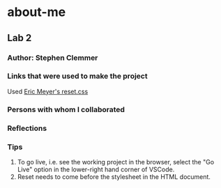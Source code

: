 # about-me

## Lab 2

### Author: Stephen Clemmer

### Links that were used to make the project

Used [Eric Meyer's reset.css](https://meyerweb.com/eric/tools/css/reset/)

### Persons with whom I collaborated

### Reflections

### Tips

1. To go live, i.e. see the working project in the browser, select the "Go Live" option in the lower-right hand corner of VSCode.
2. Reset needs to come before the stylesheet in the HTML document.
